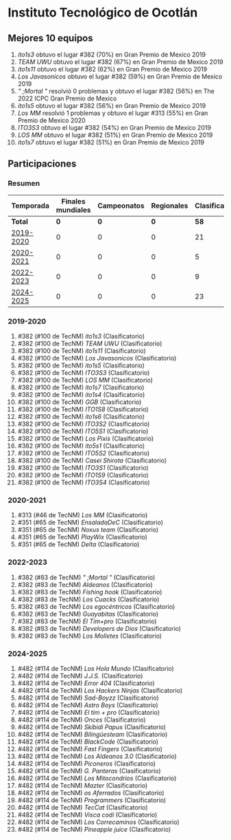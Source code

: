 # Instituto Tecnológico de Ocotlán

## Mejores 10 equipos

1. _ito1s3_ obtuvo el lugar #382 (70%) en Gran Premio de Mexico 2019
1. _TEAM UWU_ obtuvo el lugar #382 (67%) en Gran Premio de Mexico 2019
1. _ito1s11_ obtuvo el lugar #382 (62%) en Gran Premio de Mexico 2019
1. _Los Javasonicos_ obtuvo el lugar #382 (59%) en Gran Premio de Mexico 2019
1. _" ;Mortal "_ resolvió 0 problemas y obtuvo el lugar #382 (56%) en The 2022 ICPC Gran Premio de Mexico
1. _ito1s5_ obtuvo el lugar #382 (56%) en Gran Premio de Mexico 2019
1. _Los MM_ resolvió 1 problemas y obtuvo el lugar #313 (55%) en Gran Premio de Mexico 2020
1. _ITO3S3_ obtuvo el lugar #382 (54%) en Gran Premio de Mexico 2019
1. _LOS MM_ obtuvo el lugar #382 (51%) en Gran Premio de Mexico 2019
1. _ito1s7_ obtuvo el lugar #382 (51%) en Gran Premio de Mexico 2019

## Participaciones

### Resumen

| Temporada | Finales mundiales | Campeonatos | Regionales | Clasificatorios | Equipos |
| --- | --- | --- | --- | --- | --- |
| **Total** | **0** | **0** | **0** | **58** | **58** |
| [2019-2020](#2019-2020) | 0 | 0 | 0 | 21 | 21 |
| [2020-2021](#2020-2021) | 0 | 0 | 0 | 5 | 5 |
| [2022-2023](#2022-2023) | 0 | 0 | 0 | 9 | 9 |
| [2024-2025](#2024-2025) | 0 | 0 | 0 | 23 | 23 |

### 2019-2020

1. #382 (#100 de TecNM) _ito1s3_ (Clasificatorio)
1. #382 (#100 de TecNM) _TEAM UWU_ (Clasificatorio)
1. #382 (#100 de TecNM) _ito1s11_ (Clasificatorio)
1. #382 (#100 de TecNM) _Los Javasonicos_ (Clasificatorio)
1. #382 (#100 de TecNM) _ito1s5_ (Clasificatorio)
1. #382 (#100 de TecNM) _ITO3S3_ (Clasificatorio)
1. #382 (#100 de TecNM) _LOS MM_ (Clasificatorio)
1. #382 (#100 de TecNM) _ito1s7_ (Clasificatorio)
1. #382 (#100 de TecNM) _ito1s4_ (Clasificatorio)
1. #382 (#100 de TecNM) _GGB_ (Clasificatorio)
1. #382 (#100 de TecNM) _ITO1S8_ (Clasificatorio)
1. #382 (#100 de TecNM) _ito1s6_ (Clasificatorio)
1. #382 (#100 de TecNM) _ITO3S2_ (Clasificatorio)
1. #382 (#100 de TecNM) _ITO5S1_ (Clasificatorio)
1. #382 (#100 de TecNM) _Los Pixis_ (Clasificatorio)
1. #382 (#100 de TecNM) _ito5s1_ (Clasificatorio)
1. #382 (#100 de TecNM) _ITO5S2_ (Clasificatorio)
1. #382 (#100 de TecNM) _Casei Shirota_ (Clasificatorio)
1. #382 (#100 de TecNM) _ITO3S1_ (Clasificatorio)
1. #382 (#100 de TecNM) _ITO1S9_ (Clasificatorio)
1. #382 (#100 de TecNM) _ITO3S4_ (Clasificatorio)

### 2020-2021

1. #313 (#46 de TecNM) _Los MM_ (Clasificatorio)
1. #351 (#65 de TecNM) _EnsaladaDeC_ (Clasificatorio)
1. #351 (#65 de TecNM) _Noxus team_ (Clasificatorio)
1. #351 (#65 de TecNM) _PlayWix_ (Clasificatorio)
1. #351 (#65 de TecNM) _Delta_ (Clasificatorio)

### 2022-2023

1. #382 (#83 de TecNM) _" ;Mortal "_ (Clasificatorio)
1. #382 (#83 de TecNM) _Aldeanos_ (Clasificatorio)
1. #382 (#83 de TecNM) _Fishing hook_ (Clasificatorio)
1. #382 (#83 de TecNM) _Los Cuacks_ (Clasificatorio)
1. #382 (#83 de TecNM) _Los egocéntricos_ (Clasificatorio)
1. #382 (#83 de TecNM) _Guayabitas_ (Clasificatorio)
1. #382 (#83 de TecNM) _El Tim+pro_ (Clasificatorio)
1. #382 (#83 de TecNM) _Developers de Dios_ (Clasificatorio)
1. #382 (#83 de TecNM) _Los Molletes_ (Clasificatorio)

### 2024-2025

1. #482 (#114 de TecNM) _Los Hola Mundo_ (Clasificatorio)
1. #482 (#114 de TecNM) _J.J.S._ (Clasificatorio)
1. #482 (#114 de TecNM) _Error 404_ (Clasificatorio)
1. #482 (#114 de TecNM) _Los Hackers Ninjas_ (Clasificatorio)
1. #482 (#114 de TecNM) _Sad-Boyzz_ (Clasificatorio)
1. #482 (#114 de TecNM) _Astro Boys_ (Clasificatorio)
1. #482 (#114 de TecNM) _El tim + pro_ (Clasificatorio)
1. #482 (#114 de TecNM) _Onces_ (Clasificatorio)
1. #482 (#114 de TecNM) _Skibidi Papus_ (Clasificatorio)
1. #482 (#114 de TecNM) _Bilingüesteam_ (Clasificatorio)
1. #482 (#114 de TecNM) _BlackCode_ (Clasificatorio)
1. #482 (#114 de TecNM) _Fast Fingers_ (Clasificatorio)
1. #482 (#114 de TecNM) _Los Aldeanos 3.0_ (Clasificatorio)
1. #482 (#114 de TecNM) _Piconeros_ (Clasificatorio)
1. #482 (#114 de TecNM) _G. Panteras_ (Clasificatorio)
1. #482 (#114 de TecNM) _Los Mitocondrios_ (Clasificatorio)
1. #482 (#114 de TecNM) _Mazter_ (Clasificatorio)
1. #482 (#114 de TecNM) _os Aferrados_ (Clasificatorio)
1. #482 (#114 de TecNM) _Programmers_ (Clasificatorio)
1. #482 (#114 de TecNM) _TecCat_ (Clasificatorio)
1. #482 (#114 de TecNM) _Visca codi_ (Clasificatorio)
1. #482 (#114 de TecNM) _Los Correcaminos_ (Clasificatorio)
1. #482 (#114 de TecNM) _Pineapple juice_ (Clasificatorio)




